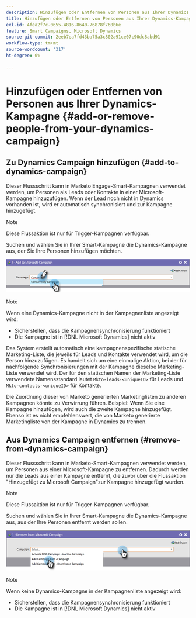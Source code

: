 ```yaml
---
description: Hinzufügen oder Entfernen von Personen aus Ihrer Dynamics Campaign - Marketo Docs - Produktdokumentation
title: Hinzufügen oder Entfernen von Personen aus Ihrer Dynamics-Kampagne
exl-id: 4fea2f7c-0655-4816-8640-76878f760b6e
feature: Smart Campaigns, Microsoft Dynamics
source-git-commit: 2eeb7ea7fd43ba75a3c802a91ce07c90dc8abd91
workflow-type: tm+mt
source-wordcount: '317'
ht-degree: 0%

---
```


# Hinzufügen oder Entfernen von Personen aus Ihrer Dynamics-Kampagne {#add-or-remove-people-from-your-dynamics-campaign}

## Zu Dynamics Campaign hinzufügen {#add-to-dynamics-campaign}

Dieser Flussschritt kann in Marketo Engage-Smart-Kampagnen verwendet werden, um Personen als Leads oder Kontakte in einer Microsoft-Kampagne hinzuzufügen. Wenn der Lead noch nicht in Dynamics vorhanden ist, wird er automatisch synchronisiert und zur Kampagne hinzugefügt.

>[!NOTE]
>
>Diese Flussaktion ist nur für Trigger-Kampagnen verfügbar.

Suchen und wählen Sie in Ihrer Smart-Kampagne die Dynamics-Kampagne aus, der Sie Ihre Personen hinzufügen möchten.

![](assets/add-or-remove-people-from-your-dynamics-campaign-1.png)

>[!NOTE]
>
>Wenn eine Dynamics-Kampagne nicht in der Kampagnenliste angezeigt wird:
>
>* Sicherstellen, dass die Kampagnensynchronisierung funktioniert
>* Die Kampagne ist in [!DNL Microsoft Dynamics] nicht aktiv

Das System erstellt automatisch eine kampagnenspezifische statische Marketing-Liste, die jeweils für Leads und Kontakte verwendet wird, um die Person hinzuzufügen. Es handelt sich um eine einmalige Aktion, bei der für nachfolgende Synchronisierungen mit der Kampagne dieselbe Marketing-Liste verwendet wird. Der für den statischen Namen der Marketing-Liste verwendete Namensstandard lautet `Mkto-leads-<uniqueID>` für Leads und `Mkto-contacts-<uniqueID>` für Kontakte.

Die Zuordnung dieser von Marketo generierten Marketinglisten zu anderen Kampagnen könnte zu Verwirrung führen. Beispiel: Wenn Sie eine Kampagne hinzufügen, wird auch die zweite Kampagne hinzugefügt. Ebenso ist es nicht empfehlenswert, die von Marketo generierte Marketingliste von der Kampagne in Dynamics zu trennen.

## Aus Dynamics Campaign entfernen {#remove-from-dynamics-campaign}

Dieser Flussschritt kann in Marketo-Smart-Kampagnen verwendet werden, um Personen aus einer Microsoft-Kampagne zu entfernen. Dadurch werden nur die Leads aus einer Kampagne entfernt, die zuvor über die Flussaktion &quot;Hinzugefügt zu Microsoft Campaign&quot;zur Kampagne hinzugefügt wurden.

>[!NOTE]
>
>Diese Flussaktion ist nur für Trigger-Kampagnen verfügbar.

Suchen und wählen Sie in Ihrer Smart-Kampagne die Dynamics-Kampagne aus, aus der Ihre Personen entfernt werden sollen.

![](assets/add-or-remove-people-from-your-dynamics-campaign-2.png)

>[!NOTE]
>
>Wenn keine Dynamics-Kampagne in der Kampagnenliste angezeigt wird:
>
>* Sicherstellen, dass die Kampagnensynchronisierung funktioniert
>* Die Kampagne ist in [!DNL Microsoft Dynamics] nicht aktiv
